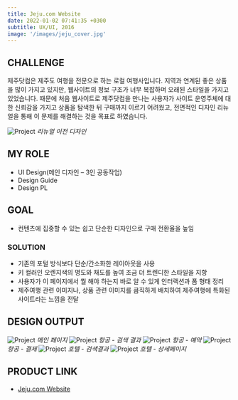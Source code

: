 ```yaml
---
title: Jeju.com Website
date: 2022-01-02 07:41:35 +0300
subtitle: UX/UI, 2016
image: '/images/jeju_cover.jpg'
---
```


## CHALLENGE

제주닷컴은 제주도 여행을 전문으로 하는 로컬 여행사입니다. 지역과 연계된 좋은 상품을 많이 가지고 있지만, 웹사이트의 정보 구조가 너무 복잡하며 오래된 스타일을 가지고 있었습니다.
때문에 처음 웹사이트로 제주닷컴을 만나는 사용자가 사이트 운영주체에 대한 신뢰감을 가지고 상품을 탐색한 뒤 구매까지 이르기 어려웠고, 전면적인 디자인 리뉴얼을 통해 이 문제를 해결하는 것을 목표로 하였습니다.

<img src="/images/jeju-before.jpg" loading="lazy" alt="Project">
<em>리뉴얼 이전 디자인</em>

## MY ROLE
* UI Design(메인 디자인 – 3인 공동작업)
* Design Guide
* Design PL

## GOAL

* 컨텐츠에 집중할 수 있는 쉽고 단순한 디자인으로 구매 전환율을 높임

### SOLUTION

* 기존의 포털 방식보다 단순/간소화한 레이아웃을 사용
* 키 컬러인 오렌지색의 명도와 채도를 높여 조금 더 트렌디한 스타일을 지항
* 사용자가 이 페이지에서 뭘 해야 하는지 바로 알 수 있게 인터랙션과 폼 형태 정리
* 제주여행 관련 이미지나, 상품 관련 이미지를 큼직하게 배치하여 제주여행에 특화된 사이트라는 느낌을 전달

## DESIGN OUTPUT

<img src="/images/jeju01.jpg" loading="lazy" alt="Project">
<em>메인 페이지</em>

<img src="/images/jeju02.jpg" loading="lazy" alt="Project">
<em>항공 - 검색 결과</em>

<img src="/images/jeju03.jpg" loading="lazy" alt="Project">
<em>항공 - 예약</em>

<img src="/images/jeju06.jpg" loading="lazy" alt="Project">
<em>항공 - 결제</em>

<img src="/images/jeju04.jpg" loading="lazy" alt="Project">
<em>호텔 - 검색결과</em>

<img src="/images/jeju05.jpg" loading="lazy" alt="Project">
<em>호텔 - 상세페이지</em>

## PRODUCT LINK

* <a href="http://jeju.com/">Jeju.com Website</a>